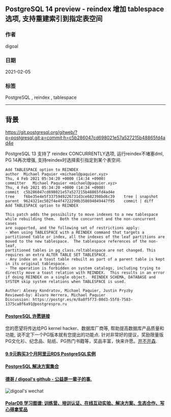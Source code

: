 ## PostgreSQL 14 preview - reindex 增加 tablespace 选项, 支持重建索引到指定表空间   
  
### 作者  
digoal  
  
### 日期  
2021-02-05   
  
### 标签  
PostgreSQL , reindex , tablespace   
  
----  
  
## 背景  
https://git.postgresql.org/gitweb/?p=postgresql.git;a=commit;h=c5b286047cd698021e57a527215b48865fd4ad4e  
  
PostgreSQL 13 支持了 reindex CONCURRENTLY选项, 运行reindex不堵塞dml, PG 14再次增强, 支持reindex时选择索引指定到某个表空间.   
  
```  
Add TABLESPACE option to REINDEX  
author	Michael Paquier <michael@paquier.xyz>	  
Thu, 4 Feb 2021 05:34:20 +0000 (14:34 +0900)  
committer	Michael Paquier <michael@paquier.xyz>	  
Thu, 4 Feb 2021 05:34:20 +0000 (14:34 +0900)  
commit	c5b286047cd698021e57a527215b48865fd4ad4e  
tree	f6be35e4e5f3375949226731d3ce682398bd6c39	tree | snapshot  
parent	9624321ec502f4e4f4722290b358694049447f95	commit | diff  
Add TABLESPACE option to REINDEX  
  
This patch adds the possibility to move indexes to a new tablespace  
while rebuilding them.  Both the concurrent and the non-concurrent cases  
are supported, and the following set of restrictions apply:  
- When using TABLESPACE with a REINDEX command that targets a  
partitioned table or index, all the indexes of the leaf partitions are  
moved to the new tablespace.  The tablespace references of the non-leaf,  
partitioned tables in pg_class.reltablespace are not changed. This  
requires an extra ALTER TABLE SET TABLESPACE.  
- Any index on a toast table rebuilt as part of a parent table is kept  
in its original tablespace.  
- The operation is forbidden on system catalogs, including trying to  
directly move a toast relation with REINDEX.  This results in an error  
if doing REINDEX on a single object.  REINDEX SCHEMA, DATABASE and  
SYSTEM skip system relations when TABLESPACE is used.   
  
Author: Alexey Kondratov, Michael Paquier, Justin Pryzby  
Reviewed-by: Álvaro Herrera, Michael Paquier  
Discussion: https://postgr.es/m/8a8f5f73-00d3-55f8-7583-1375ca8f6a91@postgrespro.ru  
```  
  
  
  
#### [PostgreSQL 许愿链接](https://github.com/digoal/blog/issues/76 "269ac3d1c492e938c0191101c7238216")
您的愿望将传达给PG kernel hacker、数据库厂商等, 帮助提高数据库产品质量和功能, 说不定下一个PG版本就有您提出的功能点. 针对非常好的提议，奖励限量版PG文化衫、纪念品、贴纸、PG热门书籍等，奖品丰富，快来许愿。[开不开森](https://github.com/digoal/blog/issues/76 "269ac3d1c492e938c0191101c7238216").  
  
  
#### [9.9元购买3个月阿里云RDS PostgreSQL实例](https://www.aliyun.com/database/postgresqlactivity "57258f76c37864c6e6d23383d05714ea")
  
  
#### [PostgreSQL 解决方案集合](https://yq.aliyun.com/topic/118 "40cff096e9ed7122c512b35d8561d9c8")
  
  
#### [德哥 / digoal's github - 公益是一辈子的事.](https://github.com/digoal/blog/blob/master/README.md "22709685feb7cab07d30f30387f0a9ae")
  
  
![digoal's wechat](../pic/digoal_weixin.jpg "f7ad92eeba24523fd47a6e1a0e691b59")
  
  
#### [PolarDB 学习图谱: 训练营、培训认证、在线互动实验、解决方案、生态合作、写心得拿奖品](https://www.aliyun.com/database/openpolardb/activity "8642f60e04ed0c814bf9cb9677976bd4")
  
